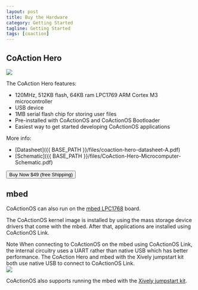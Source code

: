 ```yaml
---
layout: post
title: Buy the Hardware
category: Getting Started
tagline: Getting Started
tags: [coaction]
---
```


## CoAction Hero

<img class="post_image" src="{{ BASE_PATH }}/images/coaction-hero.jpg" />

The CoAction Hero features:

- 120MHz, 512KB flash, 64KB ram LPC1769 ARM Cortex M3 microcontroller
- USB device
- 1MB serial flash chip for storing user files
- Pre-installed with CoActionOS and CoActionOS Bootloader
- Easiest way to get started developing CoActionOS applications

More info:
- [Datasheet]({{ BASE_PATH }}/files/coaction-hero-datasheet-A.pdf)
- [Schematic]({{ BASE_PATH }}/files/CoAction-Hero-Microcomputer-Schematic.pdf)

<form action="https://www.paypal.com/cgi-bin/webscr" method="post" target="_blank">
<input type="hidden" name="cmd" value="_s-xclick" />
<input type="hidden" name="hosted_button_id" value="NY8QYJ9Z8ZCW2" />
<button type="submit" class="btn btn-success" name="submit">Buy Now $49 (free Shipping)</button>
<img alt="" border="0" src="https://www.paypalobjects.com/en_US/i/scr/pixel.gif" width="1" height="1" />
</form>

## mbed

CoActionOS can also run on the [mbed LPC1768](http://mbed.org/platforms/mbed-LPC1768/)
board.

The CoActionOS kernel image is installed by using the mass storage device drivers that
come with the mbed.  After that, applications are installed using CoActionOS Link.

<div class="alert alert-info"><span class="label label-danger">Note</span> When
connecting to CoActionOS on the mbed using CoActionOS Link, the internal circuitry
uses a UART rather than native USB which has better performance.  The CoAction
Hero and mbed with the Xively jumpstart kit both use native USB to connect to CoActionOS
Link.</div>

<img class="post_image" src="{{ BASE_PATH }}/images/mbed-xively-kit.jpg" />


CoActionOS also supports running the mbed with the [Xively jumpstart kit](https://xively.com/dev/kits/).